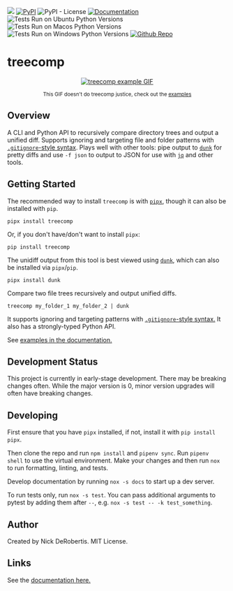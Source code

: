 

[![](https://codecov.io/gh/nickderobertis/treecomp/branch/main/graph/badge.svg)](https://codecov.io/gh/nickderobertis/treecomp)
[![PyPI](https://img.shields.io/pypi/v/treecomp)](https://pypi.org/project/treecomp/)
![PyPI - License](https://img.shields.io/pypi/l/treecomp)
[![Documentation](https://img.shields.io/badge/documentation-pass-green)](https://nickderobertis.github.io/treecomp/)
![Tests Run on Ubuntu Python Versions](https://img.shields.io/badge/Tests%20Ubuntu%2FPython-3.8%20%7C%203.9%20%7C%203.10-blue)
![Tests Run on Macos Python Versions](https://img.shields.io/badge/Tests%20Macos%2FPython-3.8%20%7C%203.9%20%7C%203.10-blue)
![Tests Run on Windows Python Versions](https://img.shields.io/badge/Tests%20Windows%2FPython-3.8%20%7C%203.9%20%7C%203.10-blue)
[![Github Repo](https://img.shields.io/badge/repo-github-informational)](https://github.com/nickderobertis/treecomp/)


#  treecomp

<div align="center">
  <p align="center">
    <a href="https://nickderobertis.github.io/treecomp/">
      <img src="https://nickderobertis.github.io/treecomp/_static/images/treecomp-recording.gif" alt="treecomp example GIF">
    </a>
  </p>
  <sub>This GIF doesn't do treecomp justice, check out the <a href="https://nickderobertis.github.io/treecomp/#examples">examples</a></sub>
</div>


## Overview

A CLI and Python API to recursively compare directory trees and output a unified diff. 
Supports ignoring and targeting file and folder patterns with 
[`.gitignore`-style syntax](https://git-scm.com/docs/gitignore#_pattern_format).
Plays well with other tools: pipe output to [`dunk`](https://github.com/darrenburns/dunk) for pretty diffs and use 
`-f json` to output to JSON for use with [`jq`](https://stedolan.github.io/jq/) and other tools.

## Getting Started

The recommended way to install `treecomp` is with [`pipx`](https://github.com/pypa/pipx),
though it can also be installed with `pip`.

```
pipx install treecomp
```

Or, if you don't have/don't want to install `pipx`:

```
pip install treecomp
```

The unidiff output from this tool is best viewed using [`dunk`](https://github.com/darrenburns/dunk), 
which can also be installed via `pipx`/`pip`.

```shell
pipx install dunk
```

Compare two file trees recursively and output unified diffs.

```shell
treecomp my_folder_1 my_folder_2 | dunk
```

It supports ignoring and targeting patterns with 
[`.gitignore`-style syntax.](https://git-scm.com/docs/gitignore#_pattern_format) 
It also has a strongly-typed Python API.

See 
[examples in the documentation.](
https://nickderobertis.github.io/treecomp/index.html#examples
)

## Development Status

This project is currently in early-stage development. There may be
breaking changes often. While the major version is 0, minor version
upgrades will often have breaking changes.

## Developing

First ensure that you have `pipx` installed, if not, install it with `pip install pipx`.

Then clone the repo and run `npm install` and `pipenv sync`. Run `pipenv shell`
to use the virtual environment. Make your changes and then run `nox` to run formatting,
linting, and tests.

Develop documentation by running `nox -s docs` to start up a dev server.

To run tests only, run `nox -s test`. You can pass additional arguments to pytest
by adding them after `--`, e.g. `nox -s test -- -k test_something`.

## Author

Created by Nick DeRobertis. MIT License.

## Links

See the
[documentation here.](
https://nickderobertis.github.io/treecomp/
)
